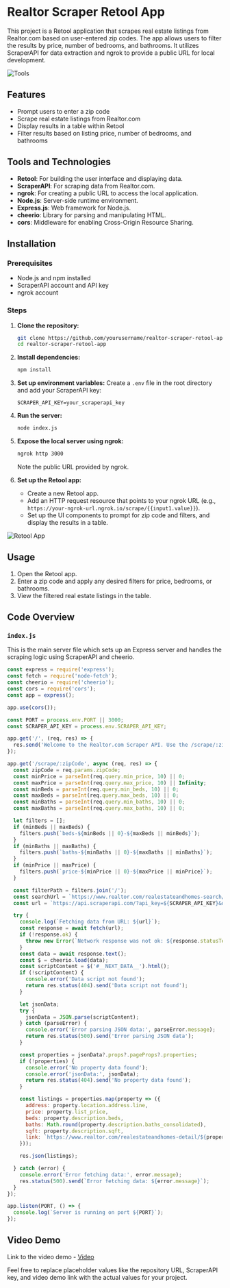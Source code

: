 # Realtor Scraper Retool App

This project is a Retool application that scrapes real estate listings from Realtor.com based on user-entered zip codes. The app allows users to filter the results by price, number of bedrooms, and bathrooms. It utilizes ScraperAPI for data extraction and ngrok to provide a public URL for local development.

![Tools](https://github.com/agusvaldes/retool-real-estate-4-Bonus/blob/main/Img%20project/node%20js.png?raw=true)

## Features

- Prompt users to enter a zip code
- Scrape real estate listings from Realtor.com
- Display results in a table within Retool
- Filter results based on listing price, number of bedrooms, and bathrooms

## Tools and Technologies

- **Retool**: For building the user interface and displaying data.
- **ScraperAPI**: For scraping data from Realtor.com.
- **ngrok**: For creating a public URL to access the local application.
- **Node.js**: Server-side runtime environment.
- **Express.js**: Web framework for Node.js.
- **cheerio**: Library for parsing and manipulating HTML.
- **cors**: Middleware for enabling Cross-Origin Resource Sharing.

## Installation

### Prerequisites

- Node.js and npm installed
- ScraperAPI account and API key
- ngrok account

### Steps

1. **Clone the repository:**
    ```sh
    git clone https://github.com/yourusername/realtor-scraper-retool-app.git
    cd realtor-scraper-retool-app
    ```

2. **Install dependencies:**
    ```sh
    npm install
    ```

3. **Set up environment variables:**
    Create a `.env` file in the root directory and add your ScraperAPI key:
    ```env
    SCRAPER_API_KEY=your_scraperapi_key
    ```

4. **Run the server:**
    ```sh
    node index.js
    ```

5. **Expose the local server using ngrok:**
    ```sh
    ngrok http 3000
    ```
    Note the public URL provided by ngrok.

6. **Set up the Retool app:**
    - Create a new Retool app.
    - Add an HTTP request resource that points to your ngrok URL (e.g., `https://your-ngrok-url.ngrok.io/scrape/{{input1.value}}`).
    - Set up the UI components to prompt for zip code and filters, and display the results in a table.

![Retool App](https://github.com/agusvaldes/retool-real-estate-4-Bonus/blob/main/Img%20project/app_retool.png?raw=true)

## Usage

1. Open the Retool app.
2. Enter a zip code and apply any desired filters for price, bedrooms, or bathrooms.
3. View the filtered real estate listings in the table.

## Code Overview

### `index.js`
This is the main server file which sets up an Express server and handles the scraping logic using ScraperAPI and cheerio.

```javascript
const express = require('express');
const fetch = require('node-fetch');
const cheerio = require('cheerio');
const cors = require('cors');
const app = express();

app.use(cors());

const PORT = process.env.PORT || 3000;
const SCRAPER_API_KEY = process.env.SCRAPER_API_KEY;

app.get('/', (req, res) => {
  res.send('Welcome to the Realtor.com Scraper API. Use the /scrape/:zipCode endpoint.');
});

app.get('/scrape/:zipCode', async (req, res) => {
  const zipCode = req.params.zipCode;
  const minPrice = parseInt(req.query.min_price, 10) || 0;
  const maxPrice = parseInt(req.query.max_price, 10) || Infinity;
  const minBeds = parseInt(req.query.min_beds, 10) || 0;
  const maxBeds = parseInt(req.query.max_beds, 10) || 0;
  const minBaths = parseInt(req.query.min_baths, 10) || 0;
  const maxBaths = parseInt(req.query.max_baths, 10) || 0;

  let filters = [];
  if (minBeds || maxBeds) {
    filters.push(`beds-${minBeds || 0}-${maxBeds || minBeds}`);
  }
  if (minBaths || maxBaths) {
    filters.push(`baths-${minBaths || 0}-${maxBaths || minBaths}`);
  }
  if (minPrice || maxPrice) {
    filters.push(`price-${minPrice || 0}-${maxPrice || minPrice}`);
  }

  const filterPath = filters.join('/');
  const searchUrl = `https://www.realtor.com/realestateandhomes-search/${zipCode}/${filterPath}`;
  const url = `https://api.scraperapi.com/?api_key=${SCRAPER_API_KEY}&url=${encodeURIComponent(searchUrl)}`;

  try {
    console.log(`Fetching data from URL: ${url}`);
    const response = await fetch(url);
    if (!response.ok) {
      throw new Error(`Network response was not ok: ${response.statusText}`);
    }
    const data = await response.text();
    const $ = cheerio.load(data);
    const scriptContent = $('#__NEXT_DATA__').html();
    if (!scriptContent) {
      console.error('Data script not found');
      return res.status(404).send('Data script not found');
    }

    let jsonData;
    try {
      jsonData = JSON.parse(scriptContent);
    } catch (parseError) {
      console.error('Error parsing JSON data:', parseError.message);
      return res.status(500).send('Error parsing JSON data');
    }

    const properties = jsonData?.props?.pageProps?.properties;
    if (!properties) {
      console.error('No property data found');
      console.error('jsonData:', jsonData);
      return res.status(404).send('No property data found');
    }

    const listings = properties.map(property => ({
      address: property.location.address.line,
      price: property.list_price,
      beds: property.description.beds,
      baths: Math.round(property.description.baths_consolidated),
      sqft: property.description.sqft,
      link: `https://www.realtor.com/realestateandhomes-detail/${property.permalink}`
    }));

    res.json(listings);

  } catch (error) {
    console.error('Error fetching data:', error.message);
    res.status(500).send(`Error fetching data: ${error.message}`);
  }
});

app.listen(PORT, () => {
  console.log(`Server is running on port ${PORT}`);
});
```
## Video Demo
Link to the video demo - [Video](https://www.loom.com/share/349e038c7d3546059d96c55c3dbfa778?sid=3d517a1b-00bb-484d-b7e5-63a488114c21)

Feel free to replace placeholder values like the repository URL, ScraperAPI key, and video demo link with the actual values for your project.
